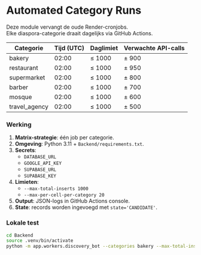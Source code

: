 # Automated Category Runs

Deze module vervangt de oude Render-cronjobs.  
Elke diaspora-categorie draait dagelijks via GitHub Actions.

| Categorie       | Tijd (UTC) | Daglimiet | Verwachte API-calls |
|-----------------|-------------|------------|---------------------|
| bakery          | 02:00       | ≤ 1000     | ± 900               |
| restaurant      | 02:00       | ≤ 1000     | ± 950               |
| supermarket     | 02:00       | ≤ 1000     | ± 800               |
| barber          | 02:00       | ≤ 1000     | ± 700               |
| mosque          | 02:00       | ≤ 1000     | ± 600               |
| travel_agency   | 02:00       | ≤ 1000     | ± 500               |

### Werking
1. **Matrix-strategie**: één job per categorie.  
2. **Omgeving**: Python 3.11 + `Backend/requirements.txt`.  
3. **Secrets**:
   - `DATABASE_URL`
   - `GOOGLE_API_KEY`
   - `SUPABASE_URL`
   - `SUPABASE_KEY`
4. **Limieten**:
   - `--max-total-inserts 1000`
   - `--max-per-cell-per-category 20`
5. **Output**: JSON-logs in GitHub Actions console.  
6. **State**: records worden ingevoegd met `state='CANDIDATE'`.

### Lokale test
```bash
cd Backend
source .venv/bin/activate
python -m app.workers.discovery_bot --categories bakery --max-total-inserts 50

